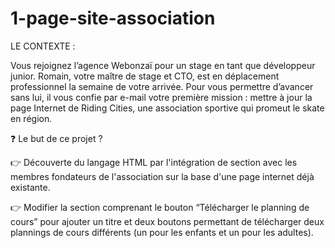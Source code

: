 # 1-page-site-association

LE CONTEXTE :

Vous rejoignez l’agence Webonzaï pour un stage en tant que développeur junior.
Romain, votre maître de stage et CTO, est en déplacement professionnel la semaine de votre arrivée. Pour vous permettre d’avancer sans lui, il vous confie par e-mail votre première mission : mettre à jour la page Internet de Riding Cities, une association sportive qui promeut le skate en région.


❓ Le but de ce projet ?

👉 Découverte du langage HTML par l'intégration de section avec les membres fondateurs de l'association sur la base d'une page internet déjà existante.

👉 Modifier la section comprenant le bouton “Télécharger le planning de cours” pour ajouter un titre et deux boutons permettant de télécharger deux plannings de cours différents (un pour les enfants et un pour les adultes).
